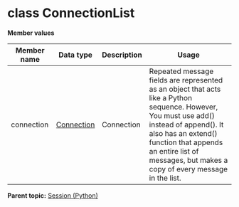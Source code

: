 # class ConnectionList

 **Member values** 

|Member name|Data type|Description|Usage|
|-----------|---------|-----------|-----|
|connection| [Connection](../Common/Connection.md#)|Connection|Repeated message fields are represented as an object that acts like a Python sequence. However, You must use add\(\) instead of append\(\). It also has an extend\(\) function that appends an entire list of messages, but makes a copy of every message in the list.|

**Parent topic:** [Session \(Python\)](../../summary_pages/Session.md)

